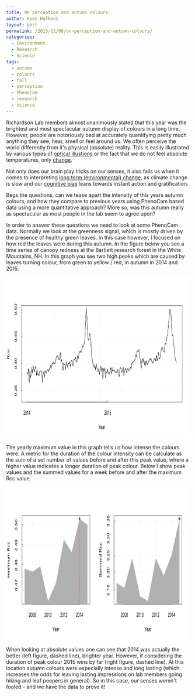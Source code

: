 ```yaml
---
title: On perception and autumn colours
author: Koen Hufkens
layout: post
permalink: /2015/11/08/on-perception-and-autumn-colours/
categories:
  - Environment
  - Research
  - Science
tags:
  - autumn
  - colours
  - fall
  - perception
  - PhenoCam
  - research
  - science
---
```

Richardson Lab members almost unanimously stated that this year was the brightest and most spectacular autumn display of colours in a long time. However, people are notoriously bad at accurately quantifying pretty much anything they see, hear, smell or feel around us. We often perceive the world differently from it's physical (absolute) reality. This is easily illustrated by various types of [optical illustions](https://en.wikipedia.org/wiki/Optical_illusion) or the fact that we do not feel absolute temperatures, only [change](http://www.thenakedscientists.com/HTML/questions/question/2965/).

Not only does our brain play tricks on our senses, it also fails us when it comes to interpreting [long term (environmental) change](http://environment.yale.edu/climate-communication/files/AmericanRiskPerceptions.pdf), as climate change is slow and our [cognitive bias](http://www.theguardian.com/sustainable-business/2014/nov/10/brain-climate-change-science-psychology-environment-elections) leans towards instant action and gratification.

Begs the questions, can we tease apart the intensity of this years autumn colours, and how they compare to previous years using PhenoCam based data using a more quantitative approach? More so, was this autumn really as spectacular as most people in the lab seem to agree upon?

In order to answer these questions we need to look at some PhenoCam data. Normally we look at the greenness signal, which is mostly driven by the presence of healthy green leaves. In this case however, I focused on how red the leaves were during this autumn. In the figure below you see a time series of canopy redness at the Bartlett research forest in the White Mountains, NH. In this graph you see two high peaks which are caused by leaves turning colour, from green to yellow / red, in autumn in 2014 and 2015.

<a href="/uploads/2015/11/time_series_rcc.png"><img src="/uploads/2015/11/time_series_rcc.png" alt="time_series_rcc" width="961" height="440" class="alignnone size-full wp-image-888" /></a>

The yearly maximum value in this graph tells us how intense the colours were. A metric for the duration of the colour intensity can be calculate as the sum of a set number of values before and after this peak value, where a higher value indicates a longer duration of peak colour. Below I show peak values and the summed values for a week before and after the maximum Rcc value.

<img src="/uploads/2015/11/autumn_colours.png" alt="" width="912" height="419" />

When looking at absolute values one can see that 2014 was actually the better (left figure, dashed line), brighter year. However, if considering the duration of peak colour 2015 wins by far (right figure, dashed line). At this location autumn colours were especially intense and long lasting (which increases the odds for leaving lasting impressions on lab members going hiking and leaf peepers in general). So in this case, our senses weren't fooled - and we have the data to prove it!

